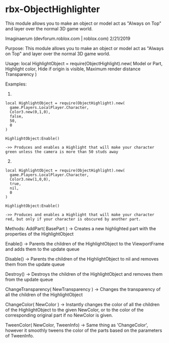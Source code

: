 # rbx-ObjectHighlighter
This module allows you to make an object or model act as "Always on Top" and layer over the normal 3D game world.

Imaginaerum (devforum.roblox.com | roblox.com)
2/21/2019

Purpose:
  This module allows you to make an object or model act as "Always on Top" and layer over the normal 3D game world.

Usage:
  local HighlightObject = require(ObjectHighlight).new( 
    <optional Instance> Model or Part, 
    <optional Color3> Highlight color, 
    <optional bool> Hide if origin is visible, 
    <optional number> Maximum render distance
    <optional number> Transparency
  )

  Examples:

  1.
    local HighlightObject = require(ObjectHighlight).new(
      game.Players.LocalPlayer.Character,
      Color3.new(0,1,0),
      false,
      50,
      0
    )

    HighlightObject:Enable()

    ->> Produces and enables a Highlight that will make your character green unless the camera is more than 50 studs away

  2.
    local HighlightObject = require(ObjectHighlight).new(
      game.Players.LocalPlayer.Character,
      Color3.new(1,0,0),
      true,
      nil,
      0
    )

    HighlightObject:Enable()

    ->> Produces and enables a Highlight that will make your character red, but only if your character is obscured by another part.

Methods:
  <Instance HighlightObject> AddPart( <Instance> BasePart )
    -> Creates a new highlighted part with the properties of the HighlightObject

  <void> Enable()
    -> Parents the children of the HighlightObject to the ViewportFrame and adds them to the update queue

  <void> Disable()
    -> Parents the children of the HighlightObject to nil and removes them from the update queue

  <void> Destroy()
    -> Destroys the children of the HighlightObject and removes them from the update queue

  <void> ChangeTransparency( <number> NewTransparency )
    -> Changes the transparency of all the children of the HighlightObject

  <void> ChangeColor( <Color3> NewColor )
    -> Instantly changes the color of all the children of the HighlightObject to the given NewColor, or to the color of the corresponding original part if no NewColor is given.

  <Tween> TweenColor( <Color3> NewColor, <TweenInfo> TweenInfo)
    -> Same thing as 'ChangeColor', however it smoothly tweens the color of the parts based on the parameters of TweenInfo.
